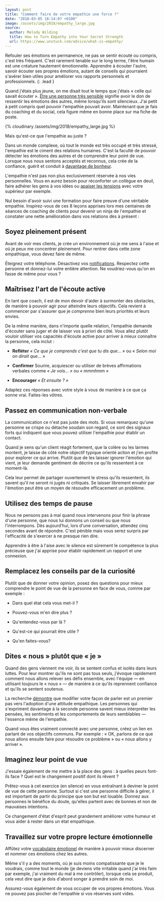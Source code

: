 ```yaml
---
layout: post
title: "Comment faire de votre empathie une force ?"
date: "2018-03-05 18:14:07 +0100"
image: /assets/img/2018/empathy_large.jpg
source:
  author: Melody Wilding
  title: How to Turn Empathy into Your Secret Strength
  url: https://www.unstuck.com/advice/what-is-empathy/
---
```


Refouler ses émotions en permanence, ne pas se sentir écouté ou compris, c'est très fréquent. C'est rarement tenable sur le long terme, l'être humain est une créature hautement émotionnelle.
Apprendre à écouter l'autre, savoir écouter ses propres émotions, autant de conseils qui pourraient s'avérer bien utiles pour améliorer vos rapports personnels et professionnels.
{: .lead }

Quand j'étais plus jeune, on me disait tout le temps que j'étais « celle qui savait écouter ». [Être une personne très sensible](http://melodywilding.com/highly-sensitive-person-10-ways-tell/) signifie avoir le don de ressentir les émotions des autres, même lorsqu'ils sont silencieux. J'ai petit à petit compris quel pouvoir l'empathie pouvait avoir. Maintenant que je fais du coaching et du social, cela figure même en bonne place sur ma fiche de poste.

{% cloudinary /assets/img/2018/empathy_large.jpg %}

Mais qu'est-ce que l'empathie au juste ?

Dans un monde complexe, où tout le monde est très occupé et très stressé, l'empathie est le ciment des relations humaines. C'est la faculté de pouvoir détecter les émotions des autres et de comprendre leur point de vue. Lorsque nous nous sentons acceptés et reconnus, cela crée de la confiance, guérit et conduit à [davantage de bonheur](https://greatergood.berkeley.edu/article/item/six_habits_of_highly_empathic_people1).

L'empathie n'est pas non plus exclusivement réservée à nos vies personnelles. Vous en aurez besoin pour réconforter un collègue en deuil, faire adhérer les gens à vos idées ou [apaiser les tensions](https://www.unstuck.com/advice/escape-drama-triangle/) avec votre supérieur par exemple.

Nul besoin d'avoir suivi une formation pour faire preuve d'une véritable empathie. Inspirez-vous de ces 8 leçons apprises lors mes centaines de séances de coaching de clients pour devenir un ninja de l'empathie et constater une nette amélioration dans vos relations dès à présent :

## Soyez pleinement présent

Avant de voir mes clients, je crée un environnement où je me sens à l'aise et où je peux me concentrer pleinement. Pour rentrer dans cette zone empathique, vous devez faire de même.

Éteignez votre téléphone. Désactivez vos [notifications](https://www.unstuck.com/advice/schedule-your-freedom/).
Respectez cette personne et donnez-lui votre entière attention. 
Ne voudriez-vous qu'on en fasse de même pour vous ?

## Maîtrisez l'art de l'écoute active

En tant que coach, il est de mon devoir d'aider à surmonter des obstacles, de manière à pouvoir agir pour atteindre leurs objectifs. Cela revient à commencer par s'assurer que je _comprenne_ bien leurs priorités et leurs envies.

De la même manière, dans n'importe quelle relation, l'empathie demande d'écouter sans juger et de laisser vos à priori de côté. Vous allez plutôt vouloir utiliser vos capacités d'écoute active pour arriver à mieux connaître la personne, cela inclut :

- **Refléter**
*« Ce que je comprends c'est que tu dis que… »*  ou *« Selon moi on dirait que… »*

- **Confirmer**
Sourire, acquiescer ou utiliser de brèves affirmations verbales comme *« Je vois… »* ou *« mmmhmm »*

- **Encourager**
*« Et ensuite ? »*

Adaptez ces réponses avec votre style à vous de manière à ce que ça sonne vrai. Faites-les vôtres.

## Passez en communication non-verbale

La communication ce n'est pas juste des mots. Si vous remarquez qu'une personne se crispe ou détache soudain son regard, ce sont des signaux forts qui indiquent que vous pouvez utiliser l'empathie pour établir un contact.

Quand je sens qu'un client réagit fortement, que la colère ou les larmes montent, je laisse de côté notre objectif typique orienté action et j'en profite pour explorer ce qui arrive. Plutôt que de les laisser ignorer l'émotion qui vient, je leur demande gentiment de décrire ce qu'ils ressentent à ce moment-là.

Cela leur permet de partager ouvertement le stress qu'ils ressentent, ils savent qu'il ne seront ni jugés ni critiqués. Se laisser librement envahir par l'émotion peut être un moyen de résoudre efficacement un problème.

## Utilisez des temps de pause

Nous ne pensons pas à mal quand nous intervenons pour finir la phrase d'une personne, que nous lui donnons un conseil ou que nous l'interrompons. Dès aujourd’hui, lors d'une conversation, attendez cinq secondes avant de répondre. C'est pénible mais vous serez surpris par l'efficacité de s'exercer à ne presque rien dire.

Apprendre à être à l'aise avec le silence est sûrement le compétence la plus précieuse que j'ai apprise pour établir rapidement un rapport et une connexion.

## Remplacez les conseils par de la curiosité

Plutôt que de donner votre opinion, posez des questions pour mieux comprendre le point de vue de la personne en face de vous, comme par exemple :

- Dans quel état cela vous met-il ?

- Pouvez-vous m'en dire plus ?

- Qu'entendez-vous par là ?

- Qu'est-ce qui pourrait être utile ?

- Qu'en faites-vous?

## Dites « nous » plutôt que « je »

Quand des gens viennent me voir, ils se sentent confus et isolés dans leurs luttes. Pour leur montrer qu'ils ne sont pas tous seuls, j'évoque rapidement comment nous allons relever ses défis ensemble, avec l'équipe — en utilisant toujours le « nous » — de manière à ce qu'ils reprennent confiance et qu'ils se sentent soutenus.

La recherche [démontre](https://hbr.org/2015/03/if-you-want-to-be-the-boss-say-we-not-i) que modifier votre façon de parler est un premier pas vers l'adoption d'une attitude empathique. Les personnes qui s'expriment davantage à la seconde personne savent mieux interpréter les pensées, les sentiments et les comportements de leurs semblables — l'essence même de l'empathie.

Quand vous êtes vraiment connecté avec une personne, créez un lien en parlant de vos objectifs communs. Par exemple : « OK, parlons de ce que nous allons ensuite faire pour résoudre ce problème » ou « nous allons y arriver ».

## Imaginez leur point de vue

J'essaie également de me mettre à la place des gens : à quelles peurs font-ils face ? Quel est le changement positif dont ils rêvent ?

Prêtez-vous à cet exercice (en silence) en vous entraînant à deviner le point de vue de cette personne. Surtout si c'est une personne difficile à gérer, il est important de partir du principe que son but est louable. Donnez aux personnes le bénéfice du doute, qu'elles partent avec de bonnes et non de mauvaises intentions.

Ce changement d'état d'esprit peut grandement améliorer votre humeur et vous aider à rester dans un état empathique.

## Travaillez sur votre propre lecture émotionnelle

Affûtez votre [vocabulaire émotionel](http://melodywilding.com/control-stress-and-feel-less-anxious-with-emotional-labeling-free-toolkit/) de manière à pouvoir mieux discerner et nommer ces émotions chez les autres.

Même s'il y a des moments, où je suis moins compatissante que je le voudrais, comme tout le monde (je deviens vite irritable quand j'ai très faim par exemple, j'ai vraiment du mal à me contrôler), lorsque cela se produit, cela veut dire que je dois d'abord songer à prendre soin de moi.

Assurez-vous également de vous occuper de vos propres émotions. Vous ne pouvez pas piocher de l'empathie si vos réserves sont vides.
